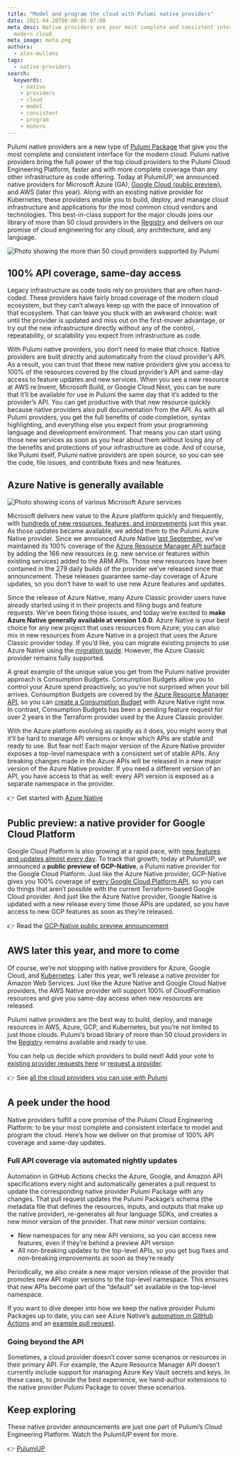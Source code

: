 ```yaml
---
title: "Model and program the cloud with Pulumi native providers"
date: 2021-04-20T00:00:05-07:00
meta_desc: Native providers are your most complete and consistent interface for the
  modern cloud
meta_image: meta.png
authors:
  - alex-mullans
tags:
  - native-providers
search:
  keywords:
    - native
    - providers
    - cloud
    - model
    - consistent
    - program
    - modern
---
```


Pulumi native providers are a new type of [Pulumi Package](/blog/pulumiup-pulumi-packages-multi-language-components/) that give you the most complete and consistent interface for the modern cloud. Pulumi native providers bring the full power of the top cloud providers to the Pulumi Cloud Engineering Platform, faster and with more complete coverage than any other infrastructure as code offering. Today at PulumiUP, we announced native providers for Microsoft Azure (GA), [Google Cloud (public preview)](/blog/pulumiup-google-native-provider), and AWS (later this year). Along with an existing native provider for Kubernetes, these providers enable you to build, deploy, and manage cloud infrastructure and applications for the most common cloud vendors and technologies. This best-in-class support for the major clouds joins our library of more than 50 cloud providers in the [Registry](/registry/) and delivers on our promise of cloud engineering for any cloud, any architecture, and any language.

<!--more-->

![Photo showing the more than 50 cloud providers supported by Pulumi](providers.png)

## 100% API coverage, same-day access

Legacy infrastructure as code tools rely on providers that are often hand-coded. These providers have fairly broad coverage of the modern cloud ecosystem, but they can’t always keep up with the pace of innovation of that ecosystem. That can leave you stuck with an awkward choice: wait until the provider is updated and miss out on the first-mover advantage, or try out the new infrastructure directly without any of the control, repeatability, or scalability you expect from infrastructure as code.

With Pulumi native providers, you don’t need to make that choice. Native providers are built directly and automatically from the cloud provider’s API. As a result, you can trust that these new native providers give you access to 100% of the resources covered by the cloud provider’s API and same-day access to feature updates and new services. When you see a new resource at AWS re:Invent, Microsoft Build, or Google Cloud Next, you can be sure that it’ll be available for use in Pulumi the same day that it’s added to the provider’s API. You can get productive with that new resource quickly because native providers also pull documentation from the API. As with all Pulumi providers, you get the full benefits of code completion, syntax highlighting, and everything else you expect from your programming language and development environment. That means you can start using those new services as soon as you hear about them without losing any of the benefits and protections of your infrastructure as code. And of course, like Pulumi itself, Pulumi native providers are open source, so you can see the code, file issues, and contribute fixes and new features.

## Azure Native is generally available

![Photo showing icons of various Microsoft Azure services](azure-hero.png)

Microsoft delivers new value to the Azure platform quickly and frequently, with [hundreds of new resources, features, and improvements](https://azure.microsoft.com/en-us/updates/) just this year. As those updates became available, we added them to the Pulumi Azure Native provider. Since we announced Azure Native [last September](/blog/announcing-nextgen-azure-provider/), we’ve maintained its 100% coverage of the [Azure Resource Manager API surface](https://docs.microsoft.com/en-us/rest/api/azure/) by adding the 166 new resources (e.g. new service or features within existing services) added to the ARM APIs. Those new resources have been contained in the 279 daily builds of the provider we’ve released since that announcement. These releases guarantee same-day coverage of Azure updates, so you don’t have to wait to use new Azure features and updates.

Since the release of Azure Native, many Azure Classic provider users have already started using it in their projects and filing bugs and feature requests. We’ve been fixing those issues, and today we’re excited to ****make Azure Native generally available at version 1.0.0.**** Azure Native is your best choice for any new project that uses resources from Azure; you can also mix in new resources from Azure Native in a project that uses the Azure Classic provider today. If you’d like, you can migrate existing projects to use Azure Native using the [migration guide](/registry/packages/azure-native/from-classic/). However, the Azure Classic provider remains fully supported.

A great example of the unique value you get from the Pulumi native provider approach is Consumption Budgets. Consumption Budgets allow you to control your Azure spend proactively, so you’re not surprised when your bill arrives. Consumption Budgets are covered by the [Azure Resource Manager API](https://docs.microsoft.com/en-us/azure/cost-management-billing/manage/consumption-api-overview), so you can [create a Consumption Budget](https://www.pulumi.com/registry/packages/azure-native/api-docs/consumption/budget/) with Azure Native right now. In contrast, Consumption Budgets has been a pending feature request for over 2 years in the Terraform provider used by the Azure Classic provider.

With the Azure platform evolving as rapidly as it does, you might worry that it’ll be hard to manage API versions or know which APIs are stable and ready to use. But fear not! Each major version of the Azure Native provider exposes a top-level namespace with a consistent set of stable APIs. Any breaking changes made in the Azure APIs will be released in a new major version of the Azure Native provider. If you need a different version of an API, you have access to that as well: every API version is exposed as a separate namespace in the provider.

👉 Get started with [Azure Native](/registry/packages/azure-native/)

## Public preview: a native provider for Google Cloud Platform

Google Cloud Platform is also growing at a rapid pace, with [new features and updates almost every day](https://cloud.google.com/blog/products/gcp). To track that growth, today at PulumiUP, we announced a **public preview of GCP-Native**, a Pulumi native provider for the Google Cloud Platform. Just like the Azure Native provider, GCP-Native gives you 100% coverage of [every Google Cloud Platform API](https://developers.google.com/discovery/), so you can do things that aren’t possible with the current Terraform-based Google Cloud provider<!--TODO add examples-->. And just like the Azure Native provider, Google Native is updated with a new release every time those APIs are updated, so you have access to new GCP features as soon as they’re released.

👉 Read the [GCP-Native public preview announcement](/blog/pulumiup-google-native-provider/)

## AWS later this year, and more to come

Of course, we’re not stopping with native providers for Azure, Google Cloud, and [Kubernetes](/registry/packages/kubernetes/). Later this year, we’ll release a native provider for Amazon Web Services. Just like the Azure Native and Google Cloud Native providers, the AWS Native provider will support 100% of CloudFormation resources and give you same-day access when new resources are released.

Pulumi native providers are the best way to build, deploy, and manage resources in AWS, Azure, GCP, and Kubernetes, but you’re not limited to just those clouds. Pulumi’s broad library of more than 50 cloud providers in the [Registry](/registry/) remains available and ready to use.

You can help us decide which providers to build next! Add your vote to [existing provider requests here](https://github.com/pulumi/pulumi/issues?q=is%3Aopen+is%3Aissue+label%3Aarea%2Fproviders+label%3Akind%2Fenhancement) or [request a provider](https://github.com/pulumi/pulumi/issues/new?assignees=&labels=kind%2Fenhancement,area%2Fproviders&template=1-feature-request.md).

👉 See [all the cloud providers you can use with Pulumi](/registry/)

## A peek under the hood

Native providers fulfill a core promise of the Pulumi Cloud Engineering Platform: to be your most complete and consistent interface to model and program the cloud. Here’s how we deliver on that promise of 100% API coverage and same-day updates.

### Full API coverage via automated nightly updates

Automation in GitHub Actions checks the Azure, Google, and Amazon API specifications every night and automatically generates a pull request to update the corresponding native provider Pulumi Package with any changes. That pull request updates the Pulumi Package’s schema (the metadata file that defines the resources, inputs, and outputs that make up the native provider), re-generates all four language SDKs, and creates a new minor version of the provider. That new minor version contains:

- New namespaces for any new API versions, so you can access new features, even if they’re behind a preview API version
- All non-breaking updates to the top-level APIs, so you get bug fixes and non-breaking improvements as soon as they’re ready

Periodically, we also create a new major version release of the provider that promotes new API major versions to the top-level namespace. This ensures that new APIs become part of the “default” set available in the top-level namespace.

If you want to dive deeper into how we keep the native provider Pulumi Packages up to date, you can see Azure Native’s [automation in GitHub Actions](https://github.com/pulumi/pulumi-azure-native/actions/workflows/nightly-sdk-generation.yml) and an [example pull request](https://github.com/pulumi/pulumi-azure-native/pull/728).

### Going beyond the API

Sometimes, a cloud provider doesn’t cover some scenarios or resources in their primary API. For example, the Azure Resource Manager API doesn’t currently include support for managing Azure Key Vault secrets and keys. In these cases, to provide the best experience, we hand-author extensions to the native provider Pulumi Package to cover these scenarios.

## Keep exploring

These native provider announcements are just one part of Pulumi’s Cloud Engineering Platform. Watch the PulumiUP event for more.

👉 [PulumiUP](https://www.pulumi.com/pulumi-up/)
